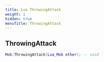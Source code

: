 ```yaml
---
title: Lua ThrowingAttack
weight: 1
hidden: true
menuTitle: ThrowingAttack
---
```

## ThrowingAttack
```lua
Mob:ThrowingAttack(Lua_Mob other); -- void
```